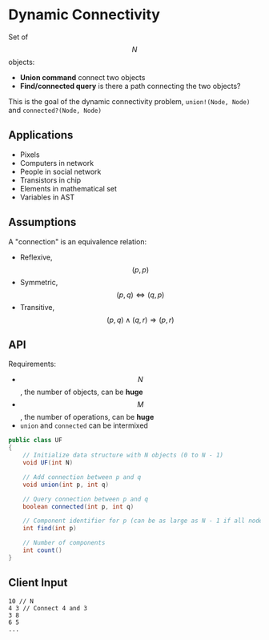 Dynamic Connectivity
====================

Set of $$N$$ objects:

* **Union command** connect two objects
* **Find/connected query** is there a path connecting the two objects?

This is the goal of the dynamic connectivity problem, `union!(Node, Node)` and `connected?(Node, Node)`

Applications
------------

* Pixels
* Computers in network
* People in social network
* Transistors in chip
* Elements in mathematical set
* Variables in AST

Assumptions
-----------

A "connection" is an equivalence relation:

* Reflexive, $$(p, p)$$
* Symmetric, $$(p, q) \Leftrightarrow (q, p)$$
* Transitive, $$(p, q) \land (q, r) \Rightarrow (p, r)$$

API
---

Requirements:

* $$N$$, the number of objects, can be **huge**
* $$M$$, the number of operations, can be **huge**
* `union` and `connected` can be intermixed

```java
public class UF
{
    // Initialize data structure with N objects (0 to N - 1)
    void UF(int N)

    // Add connection between p and q
    void union(int p, int q)

    // Query connection between p and q
    boolean connected(int p, int q)

    // Component identifier for p (can be as large as N - 1 if all nodes are disconnected)
    int find(int p)

    // Number of components
    int count()
}
```

Client Input
------------

```
10 // N
4 3 // Connect 4 and 3
3 8
6 5
...

```
